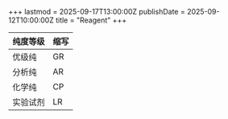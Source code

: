 +++
lastmod = 2025-09-17T13:00:00Z
publishDate = 2025-09-12T10:00:00Z
title = "Reagent"
+++

| 纯度等级 | 缩写 |
| -------- | ---- |
| 优级纯   | GR   |
| 分析纯   | AR   |
| 化学纯   | CP   |
| 实验试剂 | LR   |